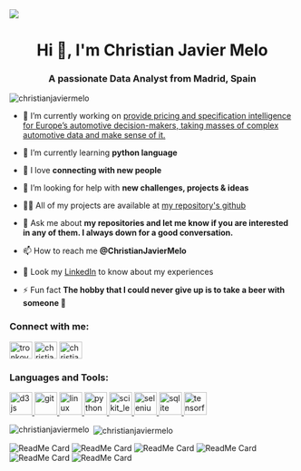 <img src="https://unsplash.com/photos/t1XLQvDqt_4"/>

<h1 align="center">Hi 👋, I'm Christian Javier Melo</h1>
<h3 align="center">A passionate Data Analyst from Madrid, Spain</h3>

<p align="left"> <img src="https://komarev.com/ghpvc/?username=christianjaviermelo&label=Profile%20views&color=0e75b6&style=flat" alt="christianjaviermelo" /> </p>

- 🔭 I’m currently working on [provide pricing and specification intelligence for Europe’s automotive decision-makers, taking masses of complex automotive data and make sense of it.](https://autovistagroup.com/products-and-services?field_product_category_target_id=12)

- 🌱 I’m currently learning **python language**

- 👯 I love **connecting with new people**

- 🤝 I’m looking for help with **new challenges, projects & ideas**

- 👨‍💻 All of my projects are available at [my repository's github](https://github.com/ChristianJavierMelo)

- 💬 Ask me about **my repositories and let me know if you are interested in any of them. I always down for a good conversation.**

- 📫 How to reach me **@ChristianJavierMelo**

- 📄 Look my [LinkedIn](https://www.linkedin.com/in/christian-javier-melo/) to know about my experiences

- ⚡ Fun fact **The hobby that I could never give up is to take a beer with someone 🍻**

<h3 align="left">Connect with me:</h3>
<p align="left">
<a href="https://twitter.com/tronkova" target="blank"><img align="center" src="https://cdn.jsdelivr.net/npm/simple-icons@3.0.1/icons/twitter.svg" alt="tronkova" height="30" width="40" /></a>
<a href="https://linkedin.com/in/christian-javier-melo" target="blank"><img align="center" src="https://cdn.jsdelivr.net/npm/simple-icons@3.0.1/icons/linkedin.svg" alt="christian-javier-melo" height="30" width="40" /></a>
<a href="https://kaggle.com/christianjaviermelo" target="blank"><img align="center" src="https://cdn.jsdelivr.net/npm/simple-icons@3.0.1/icons/kaggle.svg" alt="christianjaviermelo" height="30" width="40" /></a>
</p>

<h3 align="left">Languages and Tools:</h3>
<p align="left"> <a href="https://d3js.org/" target="_blank"> <img src="https://devicons.github.io/devicon/devicon.git/icons/d3js/d3js-original.svg" alt="d3js" width="40" height="40"/> </a> <a href="https://git-scm.com/" target="_blank"> <img src="https://www.vectorlogo.zone/logos/git-scm/git-scm-icon.svg" alt="git" width="40" height="40"/> </a> <a href="https://www.linux.org/" target="_blank"> <img src="https://devicons.github.io/devicon/devicon.git/icons/linux/linux-original.svg" alt="linux" width="40" height="40"/> </a> <a href="https://www.python.org" target="_blank"> <img src="https://devicons.github.io/devicon/devicon.git/icons/python/python-original.svg" alt="python" width="40" height="40"/> </a> <a href="https://scikit-learn.org/" target="_blank"> <img src="https://upload.wikimedia.org/wikipedia/commons/0/05/Scikit_learn_logo_small.svg" alt="scikit_learn" width="40" height="40"/> </a> <a href="https://www.selenium.dev" target="_blank"> <img src="https://raw.githubusercontent.com/detain/svg-logos/780f25886640cef088af994181646db2f6b1a3f8/svg/selenium-logo.svg" alt="selenium" width="40" height="40"/> </a> <a href="https://www.sqlite.org/" target="_blank"> <img src="https://www.vectorlogo.zone/logos/sqlite/sqlite-icon.svg" alt="sqlite" width="40" height="40"/> </a> <a href="https://www.tensorflow.org" target="_blank"> <img src="https://www.vectorlogo.zone/logos/tensorflow/tensorflow-icon.svg" alt="tensorflow" width="40" height="40"/> </a> </p>

<p><img align="left" src="https://github-readme-stats.vercel.app/api/top-langs?username=christianjaviermelo&show_icons=true&locale=en&layout=compact" alt="christianjaviermelo" /></p>

<p>&nbsp;<img align="center" src="https://github-readme-stats.vercel.app/api?username=christianjaviermelo&show_icons=true&locale=en" alt="christianjaviermelo" /></p>


![ReadMe Card](https://github-readme-stats.vercel.app/api/pin/?username=ChristianJavierMelo&repo=ih_datamadpt0420_project_m1)
![ReadMe Card](https://github-readme-stats.vercel.app/api/pin/?username=ChristianJavierMelo&repo=EDA-visualization-with-Tableau)
![ReadMe Card](https://github-readme-stats.vercel.app/api/pin/?username=ChristianJavierMelo&repo=Predict-diamonds-price)
![ReadMe Card](https://github-readme-stats.vercel.app/api/pin/?username=ChristianJavierMelo&repo=ih_datamadpt0420_Final-project)
![ReadMe Card](https://github-readme-stats.vercel.app/api/pin/?username=ChristianJavierMelo&repo=dataptmad0420)
![ReadMe Card](https://github-readme-stats.vercel.app/api/pin/?username=ChristianJavierMelo&repo=Python)
